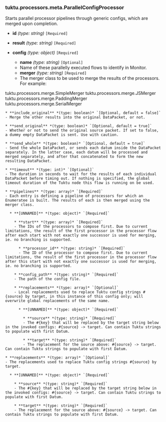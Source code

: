### tuktu.processors.meta.ParallelConfigProcessor
Starts parallel processor pipelines through generic configs, which are merged upon completion.

  * **id** *(type: string)* `[Required]`

  * **result** *(type: string)* `[Required]`

  * **config** *(type: object)* `[Required]`

    * **name** *(type: string)* `[Optional]`
    - Name of these parallelly executed flows to identify in Monitor.

    * **merger** *(type: string)* `[Required]`
    - The merger class to be used to merge the results of the processors. For example:

tuktu.processors.merge.SimpleMerger
tuktu.processors.merge.JSMerger
tuktu.processors.merge.PaddingMerger
tuktu.processors.merge.SerialMerger

    * **include_original** *(type: boolean)* `[Optional, default = false]`
    - Merge the other results into the original DataPacket, or not.

    * **send_original** *(type: boolean)* `[Optional, default = true]`
    - Whether or not to send the original source packet. If set to false, a dummy empty DataPacket is sent. Use with caution.

    * **send_whole** *(type: boolean)* `[Optional, default = true]`
    - Send the whole DataPacket, or sends each datum inside the DataPacket separately. In the latter case, each datum will be processed and merged separately, and after that concatenated to form the new resulting DataPacket.

    * **timeout** *(type: int)* `[Optional]`
    - The duration in seconds to wait for the results of each individual DataPacket before timing out. If nothing is specified, the global timeout duration of the Tuktu node this flow is running on be used.

    * **pipelines** *(type: array)* `[Required]`
    - Each entry is defining a pipeline of processors for which an Enumeratee is built. The results of each is then merged using the merger class.

      * **[UNNAMED]** *(type: object)* `[Required]`

        * **start** *(type: array)* `[Required]`
        - The IDs of the processors to compose first. Due to current limitations, the result of the first processor in the processor flow after each start with not exactly one successor is used for merging, ie. no branching is supported.

          * **processor_id** *(type: string)* `[Required]`
          - The ID of the processor to compose first. Due to current limitations, the result of the first processor in the processor flow after this start with not exactly one successor is used for merging, ie. no branching is supported.

        * **config_path** *(type: string)* `[Required]`
        - The path of the config file.

        * **replacements** *(type: array)* `[Optional]`
        - Local replacements used to replace Tuktu config strings #{source} by target, in this instance of this config only; will overwrite global replacements of the same name.

          * **[UNNAMED]** *(type: object)* `[Required]`

            * **source** *(type: string)* `[Required]`
            - The #{key} that will be replaced by the target string below in the invoked configs: #{source} -> target. Can contain Tuktu strings to populate with first Datum.

            * **target** *(type: string)* `[Required]`
            - The replacement for the source above: #{source} -> target. Can contain Tuktu strings to populate with first Datum.

    * **replacements** *(type: array)* `[Optional]`
    - The replacements used to replace Tuktu config strings #{source} by target.

      * **[UNNAMED]** *(type: object)* `[Required]`

        * **source** *(type: string)* `[Required]`
        - The #{key} that will be replaced by the target string below in the invoked configs: #{source} -> target. Can contain Tuktu strings to populate with first Datum.

        * **target** *(type: string)* `[Required]`
        - The replacement for the source above: #{source} -> target. Can contain Tuktu strings to populate with first Datum.

